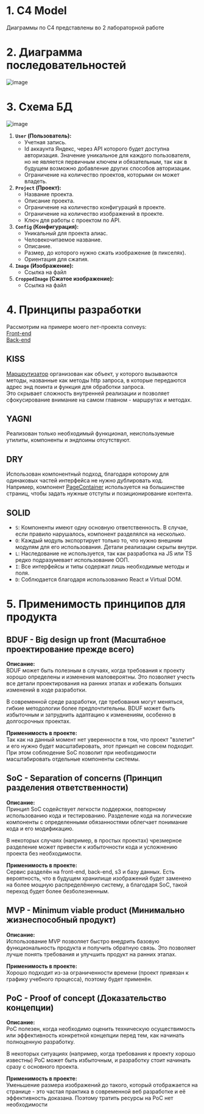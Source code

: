 # 1. C4 Model
Диаграммы по C4 представлены во 2 лабораторной работе

# 2. Диаграмма последовательностей
![image](./assets/d1.png)

# 3. Схема БД
![image](./assets/d2.png)

1. **`User` (Пользователь):**
   - Учетная запись.
   - Id аккаунта Яндекс, через API которого будет доступна авторизация.
Значение уникальное для каждого пользователя, но не является первичным ключем и обязательным, так как
в будущем возможно добавление других способов авторизации.
   - Ограничение на количество проектов, которыми он может владеть.
2. **`Project` (Проект):** 
   - Название проекта.
   - Описание проекта.
   - Ограничение на количество конфигураций в проекте.
   - Ограничение на количество изображений в проекте.
   - Ключ для работы с проектом по API.
3. **`Config` (Конфигурация):**
   - Уникальный для проекта алиас.
   - Человекочитаемое название.
   - Описание.
   - Размер, до которого нужно сжать изображение (в пикселях).
   - Ориентация для сжатия.
4. **`Image` (Изображение):**
   - Ссылка на файл
5. **`CroppedImage` (Сжатое изображение):**
   - Ссылка на файл

# 4. Принципы разработки
Рассмотрим на примере моего пет-проекта conveys:  
[Front-end](https://github.com/LightScrool/conveys_client)  
[Back-end](https://github.com/LightScrool/conveys_server)

## KISS
[Маршрутизатор](https://github.com/LightScrool/conveys_server/blob/master/routes/surveysRouter.js)
организован как объект, у которого вызываются методы, названные как методы http
запроса, в которые передаются адрес энд поинта и функция для обработки запроса.  
Это скрывает сложность внутренней реализации и позволяет сфокусирование внимание на самом главном -
маршрутах и методах.

## YAGNI
Реализован только необходимый функционал, неиспользуемые утилиты, компоненты и эндпоины отсутствуют. 

## DRY
Использован компонентный подход, благодаря которому для одинаковых частей интерфейса
не нужно дублировать код.  
Например, компонент [PageContainer](https://github.com/search?q=repo%3ALightScrool%2Fconveys_client%20PageContainer&type=code)
используется на большинстве страниц, чтобы задать нужные отступы и позиционирование контента.

## SOLID

 * `S`: Компоненты имеют одну основную ответственность. В случае, если правило нарушалось, компонент разделялся на несколько.
 * `O`: Каждый модуль экспортирует только то, что нужно внешним модулям для его использования. Детали реализации скрыты внутри.
 * `L`: Наследование не используется, так как разработка на JS или TS редко подразумевает использование ООП. 
 * `I`: Все интерфейсы и типы содержат лишь необходимые методы и поля.
 * `D`: Соблюдается благодаря использованию React и Virtual DOM.

# 5. Применимость принципов для продукта

## BDUF - Big design up front (Масштабное проектирование прежде всего)

**Описание:**  
BDUF может быть полезным в случаях, когда требования к проекту хорошо определены и
изменения маловероятны. Это позволяет учесть все детали проектирования на ранних этапах и избежать
больших изменений в ходе разработки.

В современной среде разработки, где требования могут меняться, гибкие методологии более
предпочтительны. BDUF может быть избыточным и затруднить адаптацию к изменениям, особенно в долгосрочных
проектах.

**Применимость в проекте:**  
Так как на данный момент нет уверенности в том, что проект "взлетит" и его нужно будет масштабировать,
этот принцип не совсем подходит. При этом соблюдение SoC позволит при необходимости масштабировать отдельные
компоненты системы.

## SoC - Separation оf concerns (Принцип разделения ответственности)

**Описание:**  
Принцип SoC содействует легкости поддержки, повторному использованию кода и тестированию.
Разделение кода на логические компоненты с определенными обязанностями облегчает понимание кода и его
модификацию.

В некоторых случаях (например, в простых проектах) чрезмерное разделение может привести
к избыточности кода и усложнению проекта без необходимости.

**Применимость в проекте:**  
Сервис разделён на front-end, back-end, s3 и базу данных. Есть вероятность,
что в будущем хранилище изображений будет заменено на более мощную распределённую систему,
а благодаря SoC, такой переход будет более безболезненным.

## MVP - Minimum viable product (Минимально жизнеспособный продукт)

**Описание:**  
Использование MVP позволяет быстро внедрить базовую функциональность продукта и получить
обратную связь. Это позволяет лучше понять требования и улучшить продукт на ранних этапах.

**Применимость в проекте:**  
Хорошо подходит из-за ограниченности времени (проект привязан к графику учебного процесса),
поэтому будет применён.

## PoC - Proof of concept (Доказательство концепции)

**Описание:**  
PoC полезен, когда необходимо оценить техническую осуществимость или
эффективность конкретной концепции перед тем, как начинать полноценную разработку.

В некоторых ситуациях (например, когда требования к проекту хорошо известны) PoC
может быть избыточным, и разработку стоит начинать сразу с основного проекта.

**Применимость в проекте:**  
Уменьшение размера изображений до такого, который отображается на странице - это
частая практика в современной веб разработке и её эффективность доказана. Поэтому тратить ресурсы на PoC нет
необходимости